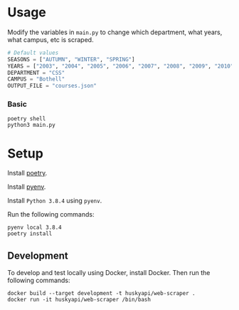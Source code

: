 

# Usage

Modify the variables in `main.py` to change which department, what years, what campus, etc is scraped.

```python
# Default values 
SEASONS = ["AUTUMN", "WINTER", "SPRING"]
YEARS = ["2003", "2004", "2005", "2006", "2007", "2008", "2009", "2010", "2011", "2012", "2013", "2014", "2015", "2016", "2017", "2018", "2019", "2020"]
DEPARTMENT = "CSS"
CAMPUS = "Bothell"
OUTPUT_FILE = "courses.json"
```

### Basic


```
poetry shell
python3 main.py
```


# Setup

Install [poetry](https://python-poetry.org/).

Install [pyenv](https://github.com/pyenv/pyenv).

Install `Python 3.8.4` using `pyenv`.


Run the following commands:

```
pyenv local 3.8.4
poetry install
```

## Development

To develop and test locally using Docker, install Docker.
Then run the following commands:

```
docker build --target development -t huskyapi/web-scraper .
docker run -it huskyapi/web-scraper /bin/bash
```

